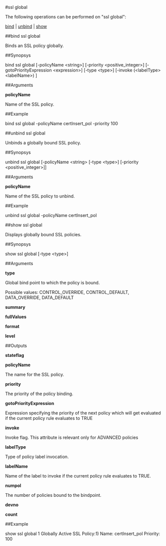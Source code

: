 #ssl global

The following operations can be performed on "ssl global":


[bind](#bind-ssl-global) | [unbind](#unbind-ssl-global) | [show](#show-ssl-global)

##bind ssl global

Binds an SSL policy globally.


##Synopsys

bind ssl global [-policyName &lt;string>] [-priority &lt;positive_integer>] [-gotoPriorityExpression &lt;expression>] [-type &lt;type>] [-invoke  (&lt;labelType>  &lt;labelName>) ]


##Arguments

<b>policyName</b>
Name of the SSL policy.



##Example

bind ssl global -policyName certInsert_pol -priority 100

##unbind ssl global

Unbinds a globally bound SSL policy.


##Synopsys

unbind ssl global [-policyName &lt;string>  [-type &lt;type>]  [-priority &lt;positive_integer>]]


##Arguments

<b>policyName</b>
Name of the SSL policy to unbind.



##Example

unbind ssl global -policyName certInsert_pol

##show ssl global

Displays globally bound SSL policies.


##Synopsys

show ssl global [-type &lt;type>]


##Arguments

<b>type</b>
Global bind point to which the policy is bound.
Possible values: CONTROL_OVERRIDE, CONTROL_DEFAULT, DATA_OVERRIDE, DATA_DEFAULT

<b>summary</b>

<b>fullValues</b>

<b>format</b>

<b>level</b>



##Outputs

<b>stateflag</b>

<b>policyName</b>
The name for the SSL policy.

<b>priority</b>
The priority of the policy binding.

<b>gotoPriorityExpression</b>
Expression specifying the priority of the next policy which will get evaluated if the current policy rule evaluates to TRUE

<b>invoke</b>
Invoke flag. This attribute is relevant only for ADVANCED policies

<b>labelType</b>
Type of policy label invocation.

<b>labelName</b>
Name of the label to invoke if the current policy rule evaluates to TRUE.

<b>numpol</b>
The number of policies bound to the bindpoint.

<b>devno</b>

<b>count</b>



##Example

show ssl global        1 Globally Active SSL Policy:1)      Name: certInsert_pol        Priority: 100

